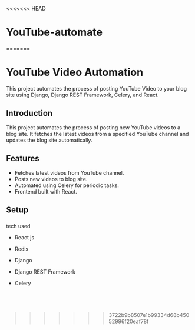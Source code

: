 <<<<<<< HEAD
# YouTube-automate
=======
# YouTube Video Automation

This project automates the process of posting YouTube Video to your blog site using Django, Django REST Framework, Celery, and React.

## Introduction

This project automates the process of posting new YouTube videos to a blog site. It fetches the latest videos from a specified YouTube channel and updates the blog site automatically.

## Features

- Fetches latest videos from YouTube channel.
- Posts new videos to blog site.
- Automated using Celery for periodic tasks.
- Frontend built with React.

## Setup

### 

tech used
- React js
- Redis
- Django
- Django REST Framework
- Celery


    ```




>>>>>>> 3722b9b8507e1b99334d68b45052996f20eaf78f
